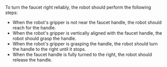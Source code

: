 To turn the faucet right reliably, the robot should perform the following steps:
  - When the robot's gripper is not near the faucet handle, the robot should reach for the handle.
  - When the robot's gripper is vertically aligned with the faucet handle, the robot should grasp the handle.
  - When the robot's gripper is grasping the handle, the robot should turn the handle to the right until it stops.
  - When the faucet handle is fully turned to the right, the robot should release the handle.